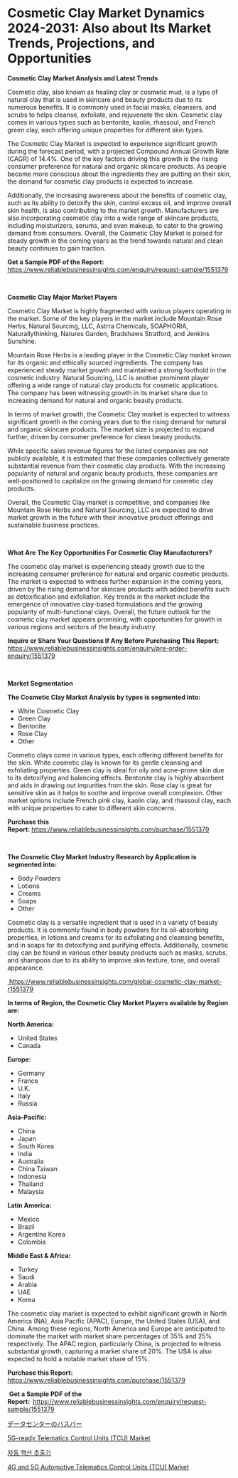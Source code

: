 <p><h1>Cosmetic Clay Market Dynamics 2024-2031: Also about Its Market Trends, Projections, and Opportunities</h1></p><p><strong>Cosmetic Clay Market Analysis and Latest Trends</strong></p>
<p><p>Cosmetic clay, also known as healing clay or cosmetic mud, is a type of natural clay that is used in skincare and beauty products due to its numerous benefits. It is commonly used in facial masks, cleansers, and scrubs to helps cleanse, exfoliate, and rejuvenate the skin. Cosmetic clay comes in various types such as bentonite, kaolin, rhassoul, and French green clay, each offering unique properties for different skin types.</p><p>The Cosmetic Clay Market is expected to experience significant growth during the forecast period, with a projected Compound Annual Growth Rate (CAGR) of 14.4%. One of the key factors driving this growth is the rising consumer preference for natural and organic skincare products. As people become more conscious about the ingredients they are putting on their skin, the demand for cosmetic clay products is expected to increase.</p><p>Additionally, the increasing awareness about the benefits of cosmetic clay, such as its ability to detoxify the skin, control excess oil, and improve overall skin health, is also contributing to the market growth. Manufacturers are also incorporating cosmetic clay into a wide range of skincare products, including moisturizers, serums, and even makeup, to cater to the growing demand from consumers. Overall, the Cosmetic Clay Market is poised for steady growth in the coming years as the trend towards natural and clean beauty continues to gain traction.</p></p>
<p><strong>Get a Sample PDF of the Report:&nbsp;</strong> <a href="https://www.reliablebusinessinsights.com/enquiry/request-sample/1551379">https://www.reliablebusinessinsights.com/enquiry/request-sample/1551379</a></p>
<p>&nbsp;</p>
<p><strong>Cosmetic Clay Major Market Players</strong></p>
<p><p>Cosmetic Clay Market is highly fragmented with various players operating in the market. Some of the key players in the market include Mountain Rose Herbs, Natural Sourcing, LLC, Astrra Chemicals, SOAPHORIA, Naturallythinking, Natures Garden, Bradshaws Stratford, and Jenkins Sunshine.</p><p>Mountain Rose Herbs is a leading player in the Cosmetic Clay market known for its organic and ethically sourced ingredients. The company has experienced steady market growth and maintained a strong foothold in the cosmetic industry. Natural Sourcing, LLC is another prominent player offering a wide range of natural clay products for cosmetic applications. The company has been witnessing growth in its market share due to increasing demand for natural and organic beauty products.</p><p>In terms of market growth, the Cosmetic Clay market is expected to witness significant growth in the coming years due to the rising demand for natural and organic skincare products. The market size is projected to expand further, driven by consumer preference for clean beauty products.</p><p>While specific sales revenue figures for the listed companies are not publicly available, it is estimated that these companies collectively generate substantial revenue from their cosmetic clay products. With the increasing popularity of natural and organic beauty products, these companies are well-positioned to capitalize on the growing demand for cosmetic clay products.</p><p>Overall, the Cosmetic Clay market is competitive, and companies like Mountain Rose Herbs and Natural Sourcing, LLC are expected to drive market growth in the future with their innovative product offerings and sustainable business practices.</p></p>
<p>&nbsp;</p>
<p><strong>What Are The Key Opportunities For Cosmetic Clay Manufacturers?</strong></p>
<p><p>The cosmetic clay market is experiencing steady growth due to the increasing consumer preference for natural and organic cosmetic products. The market is expected to witness further expansion in the coming years, driven by the rising demand for skincare products with added benefits such as detoxification and exfoliation. Key trends in the market include the emergence of innovative clay-based formulations and the growing popularity of multi-functional clays. Overall, the future outlook for the cosmetic clay market appears promising, with opportunities for growth in various regions and sectors of the beauty industry.</p></p>
<p><strong>Inquire or Share Your Questions If Any Before Purchasing This Report:</strong> <a href="https://www.reliablebusinessinsights.com/enquiry/pre-order-enquiry/1551379">https://www.reliablebusinessinsights.com/enquiry/pre-order-enquiry/1551379</a></p>
<p>&nbsp;</p>
<p><strong>Market Segmentation</strong></p>
<p><strong>The Cosmetic Clay Market Analysis by types is segmented into:</strong></p>
<p><ul><li>White Cosmetic Clay</li><li>Green Clay</li><li>Bentonite</li><li>Rose Clay</li><li>Other</li></ul></p>
<p><p>Cosmetic clays come in various types, each offering different benefits for the skin. White cosmetic clay is known for its gentle cleansing and exfoliating properties. Green clay is ideal for oily and acne-prone skin due to its detoxifying and balancing effects. Bentonite clay is highly absorbent and aids in drawing out impurities from the skin. Rose clay is great for sensitive skin as it helps to soothe and improve overall complexion. Other market options include French pink clay, kaolin clay, and rhassoul clay, each with unique properties to cater to different skin concerns.</p></p>
<p><strong>Purchase this Report:&nbsp;</strong><a href="https://www.reliablebusinessinsights.com/purchase/1551379">https://www.reliablebusinessinsights.com/purchase/1551379</a></p>
<p>&nbsp;</p>
<p><strong>The Cosmetic Clay Market Industry Research by Application is segmented into:</strong></p>
<p><ul><li>Body Powders</li><li>Lotions</li><li>Creams</li><li>Soaps</li><li>Other</li></ul></p>
<p><p>Cosmetic clay is a versatile ingredient that is used in a variety of beauty products. It is commonly found in body powders for its oil-absorbing properties, in lotions and creams for its exfoliating and cleansing benefits, and in soaps for its detoxifying and purifying effects. Additionally, cosmetic clay can be found in various other beauty products such as masks, scrubs, and shampoos due to its ability to improve skin texture, tone, and overall appearance.</p></p>
<p><a href="https://www.reliablebusinessinsights.com/global-cosmetic-clay-market-r1551379">&nbsp;https://www.reliablebusinessinsights.com/global-cosmetic-clay-market-r1551379</a></p>
<p><strong>In terms of Region, the Cosmetic Clay Market Players available by Region are:</strong></p>
<p>
    <p> <strong> North America: </strong>
        <ul>
            <li>United States</li>
            <li>Canada</li>
        </ul>
        </p> 
    <p> <strong> Europe: </strong>
        <ul>
            <li>Germany</li>
            <li>France</li>
            <li>U.K.</li>
            <li>Italy</li>
            <li>Russia</li>
        </ul>
        </p> 
    <p> <strong> Asia-Pacific: </strong>
        <ul>
            <li>China</li>
            <li>Japan</li>
            <li>South Korea</li>
            <li>India</li>
            <li>Australia</li>
            <li>China Taiwan</li>
            <li>Indonesia</li>
            <li>Thailand</li>
            <li>Malaysia</li>
        </ul>
        </p> 
    <p> <strong> Latin America: </strong>
        <ul>
            <li>Mexico</li>
            <li>Brazil</li>
            <li>Argentina Korea</li>
            <li>Colombia</li>
        </ul>
        </p> 
    <p> <strong> Middle East & Africa: </strong>
        <ul>
            <li>Turkey</li>
            <li>Saudi</li>
            <li>Arabia</li>
            <li>UAE</li>
            <li>Korea</li>
        </ul>
    </p>
    </p>
<p><p>The cosmetic clay market is expected to exhibit significant growth in North America (NA), Asia Pacific (APAC), Europe, the United States (USA), and China. Among these regions, North America and Europe are anticipated to dominate the market with market share percentages of 35% and 25% respectively. The APAC region, particularly China, is projected to witness substantial growth, capturing a market share of 20%. The USA is also expected to hold a notable market share of 15%.</p></p>
<p><strong>Purchase this Report: </strong><a href="https://www.reliablebusinessinsights.com/purchase/1551379">https://www.reliablebusinessinsights.com/purchase/1551379</a></p>
<p>&nbsp;<strong>Get a Sample PDF of the Report:&nbsp;&nbsp;</strong><a href="https://www.reliablebusinessinsights.com/enquiry/request-sample/1551379">https://www.reliablebusinessinsights.com/enquiry/request-sample/1551379</a></p>
<p><strong></strong></p>
<p><p><a href="https://medium.com/@izaiahbartell/%E3%83%87%E3%83%BC%E3%82%BF%E3%82%BB%E3%83%B3%E3%82%BF%E3%83%BC%E3%83%90%E3%82%B9%E3%83%90%E3%83%BC%E3%81%AE%E5%B8%82%E5%A0%B4%E3%82%B7%E3%82%A7%E3%82%A2%E3%81%A8%E6%96%B0%E3%81%97%E3%81%84%E3%83%88%E3%83%AC%E3%83%B3%E3%83%89%E5%88%86%E6%9E%90-%E3%82%BF%E3%82%A4%E3%83%97-%E3%82%A2%E3%83%97%E3%83%AA%E3%82%B1%E3%83%BC%E3%82%B7%E3%83%A7%E3%83%B3-%E3%82%A8%E3%83%B3%E3%83%89%E3%83%A6%E3%83%BC%E3%82%B9%E5%88%A5%E3%81%AE%E4%BA%88%E6%B8%AC%E6%9C%9F%E9%96%93-2024%E5%B9%B4%E3%81%8B%E3%82%892031%E5%B9%B4-%E3%81%AB%E3%81%A4%E3%81%84%E3%81%A6-a9fcb211055f">データセンターのバスバー</a></p><p><a href="https://github.com/mabenkhyari11/Market-Research-Report-List-1/blob/main/5g-ready-telematics-control-units-tcu-market.md">5G-ready Telematics Control Units (TCU) Market</a></p><p><a href="https://medium.com/@ethanmorar2011/%EC%9E%90%EB%8F%99-%ED%95%B5%EC%82%B0-%EC%B6%94%EC%B6%9C%EA%B8%B0-%EC%8B%9C%EC%9E%A5-%EB%8F%99%ED%96%A5-%EB%B0%8F-%EB%B6%84%EC%84%9D-%EB%AF%B8%EB%9E%98-%EC%84%B1%EC%9E%A5%EC%9D%84-%EC%9C%84%ED%95%9C-%EA%B8%B0%ED%9A%8C-%EB%B0%8F-%EB%8F%84%EC%A0%84-2024-2031-0b9ad631309b">자동 핵산 추출기</a></p><p><a href="https://github.com/claudianurdin/Market-Research-Report-List-1/blob/main/4g-and-5g-automotive-telematics-control-units-tcu-market.md">4G and 5G Automotive Telematics Control Units (TCU) Market</a></p></p>